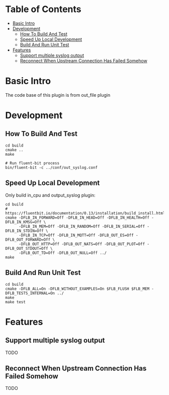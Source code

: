 Table of Contents
=================

   * [Basic Intro](#basic-intro)
   * [Development](#development)
      * [How To Build And Test](#how-to-build-and-test)
      * [Speed Up Local Development](#speed-up-local-development)
      * [Build And Run Unit Test](#build-and-run-unit-test)
   * [Features](#features)
      * [Support multiple syslog output](#support-multiple-syslog-output)
      * [Reconnect When Upstream Connection Has Failed Somehow](#reconnect-when-upstream-connection-has-failed-somehow)

# Basic Intro

The code base of this plugin is from out_file plugin

# Development
## How To Build And Test

```
cd build
cmake ..
make

# Run fluent-bit process
bin/fluent-bit -c ../conf/out_syslog.conf
```

## Speed Up Local Development

Only build in_cpu and output_syslog plugin:
```
cd build
# https://fluentbit.io/documentation/0.13/installation/build_install.html
cmake -DFLB_IN_FORWARD=Off -DFLB_IN_HEAD=Off -DFLB_IN_HEALTH=Off -DFLB_IN_KMSG=Off \
      -DFLB_IN_MEM=Off -DFLB_IN_RANDOM=Off -DFLB_IN_SERIAL=Off -DFLB_IN_STDIN=Off \
      -DFLB_IN_TCP=Off -DFLB_IN_MQTT=Off -DFLB_OUT_ES=Off -DFLB_OUT_FORWARD=Off \
      -DFLB_OUT_HTTP=Off -DFLB_OUT_NATS=Off -DFLB_OUT_PLOT=Off -DFLB_OUT_STDOUT=Off \
      -DFLB_OUT_TD=Off -DFLB_OUT_NULL=Off ../
make
```

## Build And Run Unit Test
```
cd build
cmake -DFLB_ALL=On -DFLB_WITHOUT_EXAMPLES=On $FLB_FLUSH $FLB_MEM -DFLB_TESTS_INTERNAL=On ../
make
make test
```

# Features

## Support multiple syslog output

TODO

## Reconnect When Upstream Connection Has Failed Somehow

TODO
